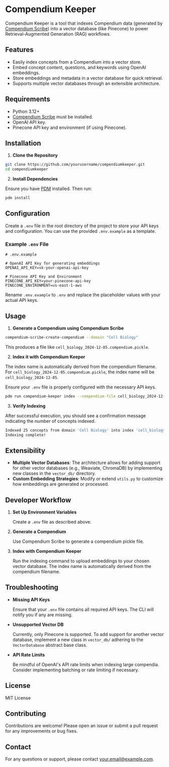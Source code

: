 # Compendium Keeper

Compendium Keeper is a tool that indexes Compendium data (generated by [Compendium Scribe](https://github.com/btfranklin/compendiumscribe)) into a vector database (like Pinecone) to power Retrieval-Augmented Generation (RAG) workflows.

## Features

- Easily index concepts from a Compendium into a vector store.
- Embed concept content, questions, and keywords using OpenAI embeddings.
- Store embeddings and metadata in a vector database for quick retrieval.
- Supports multiple vector databases through an extensible architecture.

## Requirements

- Python 3.12+
- [Compendium Scribe](https://github.com/btfranklin/compendiumscribe) must be installed.
- OpenAI API key.
- Pinecone API key and environment (if using Pinecone).

## Installation

1. **Clone the Repository**

```bash
git clone https://github.com/yourusername/compendiumkeeper.git
cd compendiumkeeper
```

2. **Install Dependencies**

Ensure you have [PDM](https://pdm.fming.dev/) installed. Then run:

```bash
pdm install
```

## Configuration

Create a `.env` file in the root directory of the project to store your API keys and configuration. You can use the provided `.env.example` as a template.

### Example `.env` File

```dotenv
# .env.example

# OpenAI API Key for generating embeddings
OPENAI_API_KEY=sk-your-openai-api-key

# Pinecone API Key and Environment
PINECONE_API_KEY=your-pinecone-api-key
PINECONE_ENVIRONMENT=us-east-1-aws
```

Rename `.env.example` to `.env` and replace the placeholder values with your actual API keys.

## Usage

1. **Generate a Compendium using Compendium Scribe**

```bash
compendium-scribe-create-compendium --domain "Cell Biology"
```

This produces a file like `cell_biology_2024-12-05.compendium.pickle`.

2. **Index it with Compendium Keeper**

The index name is automatically derived from the compendium filename. For `cell_biology_2024-12-05.compendium.pickle`, the index name will be `cell_biology_2024-12-05`.

Ensure your `.env` file is properly configured with the necessary API keys.

```bash
pdm run compendium-keeper index --compendium-file cell_biology_2024-12-05.compendium.pickle
```

3. **Verify Indexing**

After successful execution, you should see a confirmation message indicating the number of concepts indexed.

```bash
Indexed 25 concepts from domain 'Cell Biology' into index 'cell_biology_2024-12-05'.
Indexing complete!
```

## Extensibility

- **Multiple Vector Databases**: The architecture allows for adding support for other vector databases (e.g., Weaviate, ChromaDB) by implementing new classes in the `vector_db/` directory.
- **Custom Embedding Strategies**: Modify or extend `utils.py` to customize how embeddings are generated or processed.

## Developer Workflow

1. **Set Up Environment Variables**

    Create a `.env` file as described above.

2. **Generate a Compendium**

    Use Compendium Scribe to generate a compendium pickle file.

3. **Index with Compendium Keeper**

    Run the indexing command to upload embeddings to your chosen vector database. The index name is automatically derived from the compendium filename.

## Troubleshooting

- **Missing API Keys**

    Ensure that your `.env` file contains all required API keys. The CLI will notify you if any are missing.

- **Unsupported Vector DB**

    Currently, only Pinecone is supported. To add support for another vector database, implement a new class in `vector_db/` adhering to the `VectorDatabase` abstract base class.

- **API Rate Limits**

    Be mindful of OpenAI's API rate limits when indexing large compendia. Consider implementing batching or rate limiting if necessary.

## License

MIT License

## Contributing

Contributions are welcome! Please open an issue or submit a pull request for any improvements or bug fixes.

## Contact

For any questions or support, please contact [your.email@example.com](mailto:your.email@example.com).
